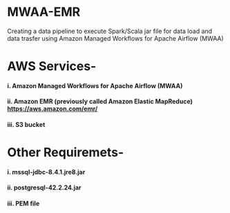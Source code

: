 # MWAA-EMR
Creating a data pipeline to execute Spark/Scala jar file for data load and data trasfer using Amazon Managed Workflows for Apache Airflow (MWAA) 

# AWS Services- 

####   i. Amazon Managed Workflows for Apache Airflow (MWAA)
####  ii. Amazon EMR (previously called Amazon Elastic MapReduce) https://aws.amazon.com/emr/
####  iii. S3 bucket 

# Other Requiremets-

####  i. mssql-jdbc-8.4.1.jre8.jar
####  ii. postgresql-42.2.24.jar
####  iii. PEM file
